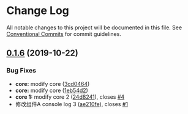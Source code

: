 # Change Log

All notable changes to this project will be documented in this file.
See [Conventional Commits](https://conventionalcommits.org) for commit guidelines.

## [0.1.6](https://github.com/binglingwy/lerna-test/compare/v0.1.2...v0.1.6) (2019-10-22)


### Bug Fixes

* **core:** modify core ([3cd0464](https://github.com/binglingwy/lerna-test/commit/3cd0464b3c339a634c2a4b7df06931850d8642dc))
* **core:** modify core ([1eb54d2](https://github.com/binglingwy/lerna-test/commit/1eb54d21743020f87fbe7f80f950506d09dc5cd5))
* **core 1:** modify core 2 ([24d8241](https://github.com/binglingwy/lerna-test/commit/24d824152d3e3603adb448dd208666dbd9dfb37c)), closes [#4](https://github.com/binglingwy/lerna-test/issues/4)
* 修改组件A console log 3 ([ae210fe](https://github.com/binglingwy/lerna-test/commit/ae210feab4b0d6d96f79b0069354c00476685d28)), closes [#1](https://github.com/binglingwy/lerna-test/issues/1)
